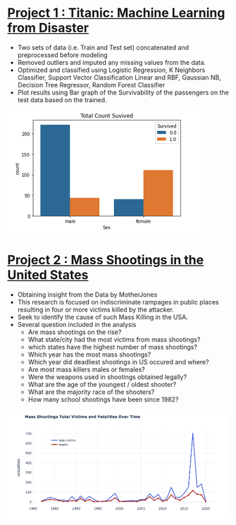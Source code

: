 # [Project 1 : Titanic: Machine Learning from Disaster](https://github.com/roywong96/Titanic/blob/main/Titanic_.ipynb)

- Two sets of data (i.e. Train and Test set) concatenated and preprocessed before modeling 
- Removed outliers and imputed any missing values from the data.
- Optimized and classified using Logistic Regression, K Neighbors Classifier, Support Vector Classification Linear and RBF, Gaussian NB, Decision Tree Regressor, Random Forest Classifier
- Plot results using Bar graph of the Survivability of the passengers on the test data based on the trained.

![](Images/Survival.png)


# [Project 2 : Mass Shootings in the United States](https://github.com/roywong96/Shooting_Analysis/blob/main/ShootingAnalysis.ipynb)

- Obtaining insight from the Data by MotherJones 
- This research is focused on indiscriminate rampages in public places resulting in four or more victims killed by the attacker.
- Seek to identify the cause of such Mass Killing in the USA.
- Several question included in the analysis
    - Are mass shootings on the rise?
    - What state/city had the most victims from mass shootings?
    - which states have the highest number of mass shootings?
    - Which year has the most mass shootings?
    - Which year did deadliest shootings in US occured and where?
    - Are most mass killers males or females?
    - Were the weapons used in shootings obtained legally?
    - What are the age of the youngest / oldest shooter?
    - What are the majority race of the shooters?
    - How many school shootings have been since 1982?

![](Images/Casualties.png)


